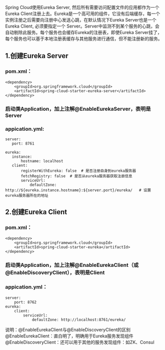 Spring Cloud使用Eureka Server,  然后所有需要访问配置文件的应用都作为一个Eureka Client注册上去。Eureka是一个高可用的组件，它没有后端缓存，每一个实例注册之后需要向注册中心发送心跳，在默认情况下Eureka Server也是一个Eureka Client, 必须要指定一个 Server。Server中监测不到某个服务的心跳，会自动剔除此服务。每个服务也会缓存Eureka的注册表，即使Eureka Server挂了，每个服务也可以基于本地注册表缓存与其他服务进行通信，但不能注册新的服务。

## 1.创建Eureka Server
### pom.xml：
```
<dependency>
	<groupId>org.springframework.cloud</groupId>
	<artifactId>spring-cloud-starter-eureka-server</artifactId>
</dependency>
```
### 启动类Application，加上注解@EnableEurekaServer，表明是Server

### appication.yml:
```
server:
   port: 8761

eureka:
   instance:
       hostname: localhost
   client:
       registerWithEureka: false  # 是否注册自身到eureka服务器
       fetchRegistry: false  # 是否从eureka服务器获取注册信息
       serviceUrl:
           defaultZone: http://${eureka.instance.hostname}:${server.port}/eureka/   # 设置eureka服务器所在的地址
```
## 2.创建Eureka Client
### pom.xml：
```
<dependency>
	<groupId>org.springframework.cloud</groupId>
	<artifactId>spring-cloud-starter-eureka</artifactId>
</dependency>
```
### 启动类Application，加上注解@EnableEurekaClient（或@EnableDiscoveryClient），表明是Client
### appication.yml：
```
server:
    port: 8762
eureka:
    client:
        serviceUrl:
            defaultZone: http://localhost:8761/eureka/
```

说明：@EnableEurekaClient与@EnableDiscoveryClient的区别
@EnableEurekaClient：直白明了，明确用于Eureka服务发现组件
@EnableDiscoveryClient：还可以用于其他的服务发现组件：如ZK、Consul
